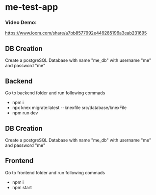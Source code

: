 # me-test-app 

### Video Demo: 
https://www.loom.com/share/a7bb8577992e449285196a3eab231695

## DB Creation
Create a postgreSQL Database with name "me_db" with username "me" and password "me"

## Backend
Go to backend folder and run following commads
- npm i
- npx knex migrate:latest --knexfile src/database/knexFile
- npm run dev

## DB Creation
Create a postgreSQL Database with name "me_db" with username "me" and password "me"

## Frontend
Go to frontend folder and run following commads
- npm i
- npm start

